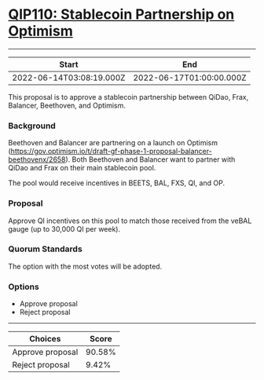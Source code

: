 
# [QIP110: Stablecoin Partnership on Optimism](https://snapshot.org/#/qidao.eth/proposal/0x716a2578374ccf70420da602bd0cc1b774445689c4dd978d35fe5553c395f10e)

---
| Start | End |
| --- | --- |
| 2022-06-14T03:08:19.000Z | 2022-06-17T01:00:00.000Z |


This proposal is to approve a stablecoin partnership between QiDao, Frax, Balancer, Beethoven, and Optimism.

### Background

Beethoven and Balancer are partnering on a launch on Optimism (https://gov.optimism.io/t/draft-gf-phase-1-proposal-balancer-beethovenx/2658). Both Beethoven and Balancer want to partner with QiDao and Frax on their main stablecoin pool.

The pool would receive incentives in BEETS, BAL, FXS, QI, and OP.

### Proposal

Approve QI incentives on this pool to match those received from the veBAL gauge (up to 30,000 QI per week).

### Quorum Standards

The option with the most votes will be adopted.

### Options

* Approve proposal
* Reject proposal

---
| Choices | Score |
| --- | --- |
| Approve proposal | 90.58% |
| Reject proposal | 9.42% |

